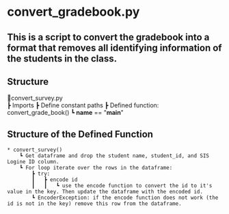 # convert_gradebook.py

## This is a script to convert the gradebook into a format that removes all identifying information of the students in the class.

## Structure
📜convert_survey.py  
┣ Imports
┣ Define constant paths
┣ Defined function: convert_grade_book()
┗ __name__ == "__main__"

## Structure of the Defined Function
    * convert_survey()
        ┗ Get dataframe and drop the student name, student_id, and SIS Logine ID column.
        ┗ For loop iterate over the rows in the dataframe:
            ┣ try:
            ┃   ┣ encode id
            ┃   ┃   ┗ use the encode function to convert the id to it's value in the key. Then update the dataframe with the encoded id.
            ┗ EncoderException: if the encode function does not work (the id is not in the key) remove this row from the dataframe.